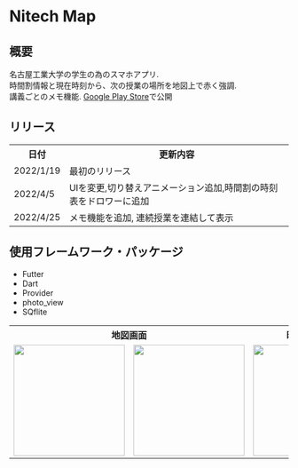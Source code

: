# Nitech Map

## 概要
名古屋工業大学の学生の為のスマホアプリ.  
時間割情報と現在時刻から、次の授業の場所を地図上で赤く強調.  
講義ごとのメモ機能.
<a href="https://play.google.com/store/apps/details?id=com.c0de.nitechmap_c0de">Google Play Store</a>で公開

## リリース
<table>
  <th>日付</th>
  <th>更新内容</th>
  <tr>
    <td>2022/1/19</td>
    <td>最初のリリース</td>
  </tr>
  <tr>
    <td>2022/4/5</td>
    <td>UIを変更,切り替えアニメーション追加,時間割の時刻表をドロワーに追加</td>
  </tr>
  <tr>
    <td>2022/4/25</td>
    <td>メモ機能を追加, 連続授業を連結して表示</td>
  </tr>
</table>
 

## 使用フレームワーク・パッケージ
- Futter
- Dart
- Provider
- photo_view
- SQflite

<table>
  <tr>
    <th colspan=2>地図画面</th>
    <th>時間割画面</th>
    <th>時間割編集</th>
    <th>ドロワー</th>
  </tr>
  <tr>
    <td><img src="https://user-images.githubusercontent.com/74134260/161440782-f6cdfc37-6f30-4aaf-a7f1-0a4f3d10ac8e.png" width="200"></td>
    <td><img src="https://user-images.githubusercontent.com/74134260/161440724-c3045ac8-d32d-4dd4-9263-eecfc9cba087.png" width="200"></td>
    <td><img src="https://user-images.githubusercontent.com/74134260/161441571-460a342e-cf2e-450a-af7b-525fd2be88c5.png" width="200"></td>
    <td><img src="https://user-images.githubusercontent.com/74134260/161440734-e4e0f261-cd97-47fc-b136-d6550a1287bd.png" width="200"></td>
    <td><img src="https://user-images.githubusercontent.com/74134260/161440731-4cd18b64-486b-4ddf-b20d-21c967cc254d.png" width="200"></td>
  </tr>
</table>